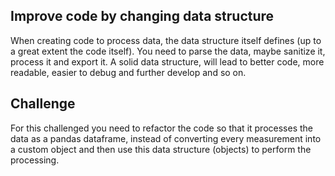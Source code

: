 ## Improve code by changing data structure

When creating code to process data, the data structure itself defines (up to a great extent the code itself).
You need to parse the data, maybe sanitize it, process it and export it. A solid data structure, will lead to
better code, more readable, easier to debug and further develop and so on. 

## Challenge

For this challenged you need to refactor the code so that it processes the data as a pandas dataframe, instead 
of converting every measurement into a custom object and then use this data structure (objects) to perform the processing.









